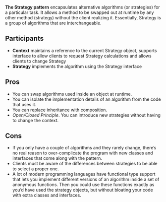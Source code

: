 **The Strategy pattern** encapsulates alternative algorithms (or strategies) for a particular task. It allows a method to be swapped out at runtime by any other method (strategy) without the client realizing it. Essentially, Strategy is a group of algorithms that are interchangeable.

## Participants

- **Context** maintains a reference to the current Strategy object, supports interface to allow clients to request Strategy calculations and allows clients to change Strategy
- **Strategy** implements the algorithm using the Strategy interface

## Pros

- You can swap algorithms used inside an object at runtime.
- You can isolate the implementation details of an algorithm from the code that uses it.
- You can replace inheritance with composition.
- _Open/Closed Principle_. You can introduce new strategies without having to change the context.

## Cons

- If you only have a couple of algorithms and they rarely change, there’s no real reason to over-complicate the program with new classes and interfaces that come along with the pattern.
- Clients must be aware of the differences between strategies to be able to select a proper one.
- A lot of modern programming languages have functional type support that lets you implement different versions of an algorithm inside a set of anonymous functions. Then you could use these functions exactly as you’d have used the strategy objects, but without bloating your code with extra classes and interfaces.
